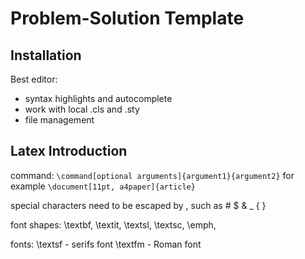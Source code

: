 # Problem-Solution Template

## Installation

Best editor:
- syntax highlights and autocomplete
- work with local .cls and .sty
- file management


## Latex Introduction

command: 
```\command[optional arguments]{argument1}{argument2}```
for example
```\document[11pt, a4paper]{article}```

special characters need to be escaped by \, such as # $ & _ { } 

font shapes: \textbf, \textit, \textsl, \textsc, \emph, 

fonts: \textsf - serifs font
       \textfm - Roman font
